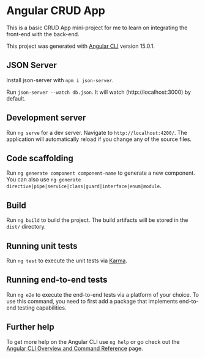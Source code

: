 # Angular CRUD App

This is a basic CRUD App mini-project for me to learn on integrating the front-end with the back-end.

This project was generated with [Angular CLI](https://github.com/angular/angular-cli) version 15.0.1.

## JSON Server

Install json-server with `npm i json-server`.

Run `json-server --watch db.json`. It will watch (http://localhost:3000) by default.

## Development server

Run `ng serve` for a dev server. Navigate to `http://localhost:4200/`. The application will automatically reload if you change any of the source files.

## Code scaffolding

Run `ng generate component component-name` to generate a new component. You can also use `ng generate directive|pipe|service|class|guard|interface|enum|module`.

## Build

Run `ng build` to build the project. The build artifacts will be stored in the `dist/` directory.

## Running unit tests

Run `ng test` to execute the unit tests via [Karma](https://karma-runner.github.io).

## Running end-to-end tests

Run `ng e2e` to execute the end-to-end tests via a platform of your choice. To use this command, you need to first add a package that implements end-to-end testing capabilities.

## Further help

To get more help on the Angular CLI use `ng help` or go check out the [Angular CLI Overview and Command Reference](https://angular.io/cli) page.
